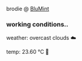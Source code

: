 brodie @ [BluMint](https://www.linkedin.com/company/blumint-io/)

<!--weather_start-->
### working conditions..

weather: overcast clouds ☁️

temp: 23.60 °C 🥶

<!--weather_end-->
